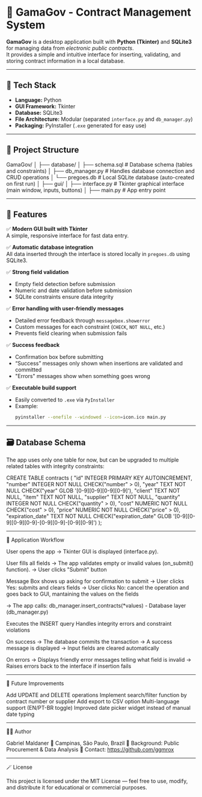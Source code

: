 # 🧾 GamaGov - Contract Management System

**GamaGov** is a desktop application built with **Python (Tkinter)** and **SQLite3** for managing data from *electronic public contracts*.  
It provides a simple and intuitive interface for inserting, validating, and storing contract information in a local database.

---

## 🧰 Tech Stack

- **Language:** Python
- **GUI Framework:** Tkinter
- **Database:** SQLite3
- **File Architecture:** Modular (separated `interface.py` and `db_manager.py`)
- **Packaging:** PyInstaller (`.exe` generated for easy use)

---

## 📂 Project Structure

GamaGov/
│
├── database/
│ ├── schema.sql # Database schema (tables and constraints)
│ ├── db_manager.py # Handles database connection and CRUD operations
│ └── pregoes.db # Local SQLite database (auto-created on first run)
│
├── gui/
│ ├── interface.py # Tkinter graphical interface (main window, inputs, buttons)
│
├── main.py # App entry point

---

## 🚀 Features

✅ **Modern GUI built with Tkinter**  
A simple, responsive interface for fast data entry.

✅ **Automatic database integration**  
All data inserted through the interface is stored locally in `pregoes.db` using SQLite3.

✅ **Strong field validation**
- Empty field detection before submission  
- Numeric and date validation before submission
- SQLite constraints ensure data integrity

✅ **Error handling with user-friendly messages**
- Detailed error feedback through `messagebox.showerror`  
- Custom messages for each constraint (`CHECK`, `NOT NULL`, etc.)  
- Prevents field clearing when submission fails

✅ **Success feedback**
- Confirmation box before submitting  
- “Success” messages only shown when insertions are validated and committed
- "Errors" messages show when something goes wrong

✅ **Executable build support**
- Easily converted to `.exe` via `PyInstaller`
- Example:  
  ```bash
  pyinstaller --onefile --windowed --icon=icon.ico main.py

---

## 🗃️ Database Schema

The app uses only one table for now, but can be upgraded to multiple related tables with integrity constraints:

CREATE TABLE contracts (
    "id" INTEGER PRIMARY KEY AUTOINCREMENT,
    "number" INTEGER NOT NULL CHECK("number" > 0),
    "year" TEXT NOT NULL CHECK("year" GLOB '[0-9][0-9][0-9][0-9]'),
    "client" TEXT NOT NULL,
    "item" TEXT NOT NULL,
    "supplier" TEXT NOT NULL,
    "quantity" INTEGER NOT NULL CHECK("quantity" > 0),
    "cost" NUMERIC NOT NULL CHECK("cost" > 0),
    "price" NUMERIC NOT NULL CHECK("price" > 0),
    "expiration_date" TEXT NOT NULL CHECK("expiration_date" GLOB '[0-9][0-9][0-9][0-9]-[0-9][0-9]-[0-9][0-9]')
);

---

🧩 Application Workflow

User opens the app
→ Tkinter GUI is displayed (interface.py).

User fills all fields
→ The app validates empty or invalid values (on_submit() function).
→ User clicks "Submit" button

Message Box shows up asking for confirmation to submit
→ User clicks Yes: submits and clears fields
→ User clicks No: cancel the operation and goes back to GUI, mantaining the values on the fields

→ The app calls:
db_manager.insert_contracts(*values) - Database layer (db_manager.py)

Executes the INSERT query
Handles integrity errors and constraint violations

On success
→ The database commits the transaction
→ A success message is displayed
→ Input fields are cleared automatically

On errors
→ Displays friendly error messages telling what field is invalid
→ Raises errors back to the interface if insertion fails

---

🧮 Future Improvements

Add UPDATE and DELETE operations
Implement search/filter function by contract number or supplier
Add export to CSV option
Multi-language support (EN/PT-BR toggle)
Improved date picker widget instead of manual date typing

---

🧑‍💻 Author

Gabriel Maldaner
📍 Campinas, São Paulo, Brazil
💼 Background: Public Procurement & Data Analysis
📧 Contact: https://github.com/ggmrox

---

🪄 License

This project is licensed under the MIT License — feel free to use, modify, and distribute it for educational or commercial purposes.




